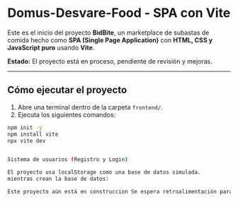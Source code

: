 # Domus-Desvare-Food - SPA con Vite

Este es el inicio del proyecto **BidBite**, un marketplace de subastas de comida hecho como **SPA (Single Page Application)** con **HTML, CSS y JavaScript puro** usando **Vite**.  

**Estado:** El proyecto está en proceso, pendiente de revisión y mejoras.

---

##  Cómo ejecutar el proyecto

1. Abre una terminal dentro de la carpeta `frontend/`.
2. Ejecuta los siguientes comandos:

```bash
npm init -y
npm install vite
npx vite dev


Sistema de usuarios (Registro y Login)

El proyecto usa localStorage como una base de datos simulada.
mientras crean la base de datos:

Este proyecto aún está en construccion Se espera retroalimentación para continuar con los siguientes pasos.
